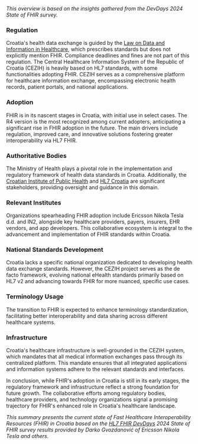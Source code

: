 *This overview is based on the insights gathered from the DevDays 2024 State of FHIR survey.*

### Regulation

Croatia's health data exchange is guided by the [Law on Data and Information in Healthcare](https://www.zakon.hr/z/1883/Zakon-o-podacima-i-informacijama-u-zdravstvu), which prescribes standards but does not explicitly mention FHIR. Compliance deadlines and fines are not part of this regulation. The Central Healthcare Information System of the Republic of Croatia (CEZIH) is heavily based on HL7 standards, with some functionalities adopting FHIR. CEZIH serves as a comprehensive platform for healthcare information exchange, encompassing electronic health records, patient portals, and national applications.

### Adoption

FHIR is in its nascent stages in Croatia, with initial use in select cases. The R4 version is the most recognized among current adopters, anticipating a significant rise in FHIR adoption in the future. The main drivers include regulation, improved care, and innovative solutions fostering greater interoperability via HL7 FHIR.

### Authoritative Bodies

The Ministry of Health plays a pivotal role in the implementation and regulatory framework of health data standards in Croatia. Additionally, the [Croatian Institute of Public Health](https://www.hzjz.hr/en/) and [HL7 Croatia](https://www.hl7.hr/) are significant stakeholders, providing oversight and guidance in this domain.

### Relevant Institutes

Organizations spearheading FHIR adoption include Ericsson Nikola Tesla d.d. and IN2, alongside key healthcare providers, payers, insurers, EHR vendors, and app developers. This collaborative ecosystem is integral to the advancement and implementation of FHIR standards within Croatia.

### National Standards Development

Croatia lacks a specific national organization dedicated to developing health data exchange standards. However, the CEZIH project serves as the de facto framework, evolving national eHealth standards primarily based on HL7 v2 and advancing towards FHIR for more nuanced, specific use cases.

### Terminology Usage

The transition to FHIR is expected to enhance terminology standardization, facilitating better interoperability and data sharing across different healthcare systems.

### Infrastructure

Croatia's healthcare infrastructure is well-grounded in the CEZIH system, which mandates that all medical information exchanges pass through its centralized platform. This mandate ensures that all integrated applications and information systems adhere to the relevant standards and interfaces.


In conclusion, while FHIR's adoption in Croatia is still in its early stages, the regulatory framework and infrastructure reflect a strong foundation for future growth. The collaborative efforts among regulatory bodies, healthcare providers, and technology organizations signal a promising trajectory for FHIR's enhanced role in Croatia's healthcare landscape.

*This summary presents the current state of Fast Healthcare Interoperability Resources (FHIR) in Croatia based on the [HL7 FHIR DevDays](https://devdays.com) 2024 State of FHIR survey results provided by Darko Gvozdanović of Ericsson Nikola Tesla and others.*